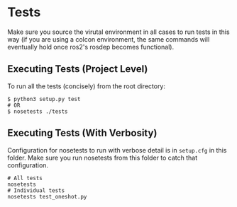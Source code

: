 # Tests

Make sure you source the virutal environment in all cases to run
tests in this way (if you are using a colcon environment, the
same commands will eventually hold once ros2's rosdep becomes
functional).

## Executing Tests (Project Level)

To run all the tests (concisely) from the root directory:

```
$ python3 setup.py test
# OR
$ nosetests ./tests
```

## Executing Tests (With Verbosity)

Configuration for nosetests to run with verbose detail is in `setup.cfg` in this folder.
Make sure you run nosetests from this folder to catch that configuration.

```
# All tests
nosetests
# Individual tests
nosetests test_oneshot.py
```
